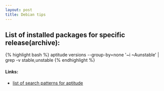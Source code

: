 ```yaml
---
layout: post
title: Debian tips
---
```

List of installed packages for specific release(archive):
---------------------------------------------------------

{% highlight bash %}
aptitude versions --group-by=none '~i ~Aunstable' | grep -v stable,unstable
{% endhighlight %}

#### Links:

* [list of search patterns for aptitude](http://algebraicthunk.net/~dburrows/projects/aptitude/doc/en/ch02s03s05.html#tableSearchTermQuickGuide)

